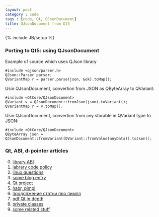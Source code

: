 ```yaml
---
layout: post
category : code
tags : [code, Qt, QJsonDocument]
title: QJsonDocument from Qt5
---
```

{% include JB/setup %}

### Porting to Qt5: using QJsonDocument

Example of source which uses QJson library

    #include <qjson/parser.h>
    QJson::Parser parser;
    QVariantMap r = parser.parse(json, &ok).toMap();

Usin QJsonDocument, convertion from JSON as QByteArray to QVariant:

    #include <QtCore/QJsonDocument>
	QVariant v = QJsonDocument::fromJson(json).toVariant();
    QVariantMap r = v.toMap();

Usin QJsonDocument, convertion from any storable in QVariant type to JSON:

    #include <QtCore/QJsonDocument>
	QByteArray json = QJsonDocument::fromVariant(QVariant::fromValue(anyData)).toJson();


### Qt, ABI, d-pointer articles
0. [library ABI](http://techbase.kde.org/Policies/Binary_Compatibility_Issues_With_C%2B%2B)
0. [labrary code policy](http://techbase.kde.org/Policies/Library_Code_Policy)
0. [linux questions](http://wiki.linuxquestions.org/wiki/Library-related_Commands_and_Files#soname)
0. [some blog entry](http://www.elpauer.org/?p=230)
0. [Qt project](http://qt-project.org/wiki/Dpointer)
0. [habr, pimpl](http://habrahabr.ru/post/76248/)
0. [продолжение статьи про пимпл](http://habrahabr.ru/post/76506/)
0. [pdf Qt in depth](ftp://ftp-developpez.com/qt/tutoriels/trolltech/DD06-QtInDepth.pdf)
0. [private classes](http://zchydem.enume.net/2010/01/19/qt-howto-private-classes-and-d-pointers/)
0. [some related stuff](http://marcmutz.wordpress.com/translated-articles/pimp-my-pimpl-%E2%80%94-reloaded/)
